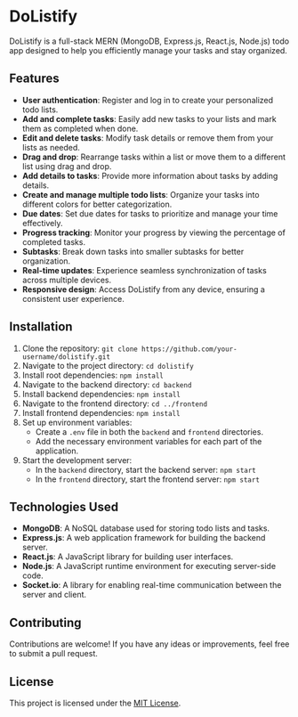 # DoListify

DoListify is a full-stack MERN (MongoDB, Express.js, React.js, Node.js) todo app designed to help you efficiently manage your tasks and stay organized.

## Features

- **User authentication**: Register and log in to create your personalized todo lists.
- **Add and complete tasks**: Easily add new tasks to your lists and mark them as completed when done.
- **Edit and delete tasks**: Modify task details or remove them from your lists as needed.
- **Drag and drop**: Rearrange tasks within a list or move them to a different list using drag and drop.
- **Add details to tasks**: Provide more information about tasks by adding details.
- **Create and manage multiple todo lists**: Organize your tasks into different colors for better categorization.
- **Due dates**: Set due dates for tasks to prioritize and manage your time effectively.
- **Progress tracking**: Monitor your progress by viewing the percentage of completed tasks.
- **Subtasks**: Break down tasks into smaller subtasks for better organization.
- **Real-time updates**: Experience seamless synchronization of tasks across multiple devices.
- **Responsive design**: Access DoListify from any device, ensuring a consistent user experience.

## Installation

1. Clone the repository: `git clone https://github.com/your-username/dolistify.git`
2. Navigate to the project directory: `cd dolistify`
3. Install root dependencies: `npm install`
4. Navigate to the backend directory: `cd backend`
5. Install backend dependencies: `npm install`
6. Navigate to the frontend directory: `cd ../frontend`
7. Install frontend dependencies: `npm install`
8. Set up environment variables:
    - Create a `.env` file in both the `backend` and `frontend` directories.
    - Add the necessary environment variables for each part of the application.
9. Start the development server:
    - In the `backend` directory, start the backend server: `npm start`
    - In the `frontend` directory, start the frontend server: `npm start`

## Technologies Used

- **MongoDB**: A NoSQL database used for storing todo lists and tasks.
- **Express.js**: A web application framework for building the backend server.
- **React.js**: A JavaScript library for building user interfaces.
- **Node.js**: A JavaScript runtime environment for executing server-side code.
- **Socket.io**: A library for enabling real-time communication between the server and client.

## Contributing

Contributions are welcome! If you have any ideas or improvements, feel free to submit a pull request.

## License

This project is licensed under the [MIT License](LICENSE).
